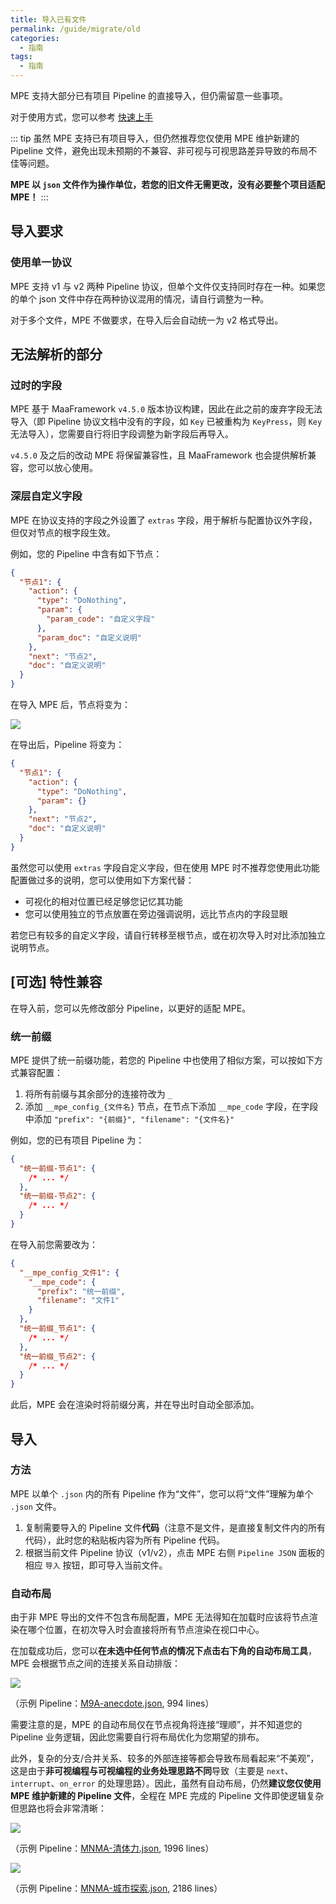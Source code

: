 ```yaml
---
title: 导入已有文件
permalink: /guide/migrate/old
categories:
  - 指南
tags:
  - 指南
---
```


MPE 支持大部分已有项目 Pipeline 的直接导入，但仍需留意一些事项。

对于使用方式，您可以参考 [快速上手](/guide/start/quick-start)

::: tip
虽然 MPE 支持已有项目导入，但仍然推荐您仅使用 MPE 维护新建的 Pipeline 文件，避免出现未预期的不兼容、非可视与可视思路差异导致的布局不佳等问题。

**MPE 以 `json` 文件作为操作单位，若您的旧文件无需更改，没有必要整个项目适配 MPE！**
:::

## 导入要求

### 使用单一协议

MPE 支持 v1 与 v2 两种 Pipeline 协议，但单个文件仅支持同时存在一种。如果您的单个 json 文件中存在两种协议混用的情况，请自行调整为一种。

对于多个文件，MPE 不做要求，在导入后会自动统一为 v2 格式导出。

## 无法解析的部分

### 过时的字段

MPE 基于 MaaFramework `v4.5.0` 版本协议构建，因此在此之前的废弃字段无法导入（即 Pipeline 协议文档中没有的字段，如 `Key` 已被重构为 `KeyPress`，则 `Key` 无法导入），您需要自行将旧字段调整为新字段后再导入。

`v4.5.0` 及之后的改动 MPE 将保留兼容性，且 MaaFramework 也会提供解析兼容，您可以放心使用。

### 深层自定义字段

MPE 在协议支持的字段之外设置了 `extras` 字段，用于解析与配置协议外字段，但仅对节点的根字段生效。

例如，您的 Pipeline 中含有如下节点：

```json
{
  "节点1": {
    "action": {
      "type": "DoNothing",
      "param": {
        "param_code": "自定义字段"
      },
      "param_doc": "自定义说明"
    },
    "next": "节点2",
    "doc": "自定义说明"
  }
}
```

在导入 MPE 后，节点将变为：

![](/images/migrate/额外字段.png)

在导出后，Pipeline 将变为：

```json
{
  "节点1": {
    "action": {
      "type": "DoNothing",
      "param": {}
    },
    "next": "节点2",
    "doc": "自定义说明"
  }
}
```

虽然您可以使用 `extras` 字段自定义字段，但在使用 MPE 时不推荐您使用此功能配置做过多的说明，您可以使用如下方案代替：

- 可视化的相对位置已经足够您记忆其功能
- 您可以使用独立的节点放置在旁边强调说明，远比节点内的字段显眼

若您已有较多的自定义字段，请自行转移至根节点，或在初次导入时对比添加独立说明节点。

## [可选] 特性兼容

在导入前，您可以先修改部分 Pipeline，以更好的适配 MPE。

### 统一前缀

MPE 提供了统一前缀功能，若您的 Pipeline 中也使用了相似方案，可以按如下方式兼容配置：

1. 将所有前缀与其余部分的连接符改为 `_`
2. 添加 `__mpe_config_{文件名}` 节点，在节点下添加 `__mpe_code` 字段，在字段中添加 `"prefix": "{前缀}", "filename": "{文件名}"`

例如，您的已有项目 Pipeline 为：

```json
{
  "统一前缀-节点1": {
    /* ... */
  },
  "统一前缀-节点2": {
    /* ... */
  }
}
```

在导入前您需要改为：

```json
{
  "__mpe_config_文件1": {
    "__mpe_code": {
      "prefix": "统一前缀",
      "filename": "文件1"
    }
  },
  "统一前缀_节点1": {
    /* ... */
  },
  "统一前缀_节点2": {
    /* ... */
  }
}
```

此后，MPE 会在渲染时将前缀分离，并在导出时自动全部添加。

## 导入

### 方法

MPE 以单个 `.json` 内的所有 Pipeline 作为“文件”，您可以将“文件”理解为单个 `.json` 文件。

1. 复制需要导入的 Pipeline 文件**代码**（注意不是文件，是直接复制文件内的所有代码），此时您的粘贴板内容为所有 Pipeline 代码。
2. 根据当前文件 Pipeline 协议（v1/v2），点击 MPE 右侧 `Pipeline JSON` 面板的相应 `导入` 按钮，即可导入当前文件。

### 自动布局

由于非 MPE 导出的文件不包含布局配置，MPE 无法得知在加载时应该将节点渲染在哪个位置，在初次导入时会直接将所有节点渲染在视口中心。

在加载成功后，您可以**在未选中任何节点的情况下点击右下角的自动布局工具**，MPE 会根据节点之间的连接关系自动排版：

![](/images/migrate/自动布局.gif)

（示例 Pipeline：[M9A-anecdote.json](https://github.com/MAA1999/M9A/blob/v3.11.8/assets/resource/base/pipeline/anecdote.json), 994 lines）

需要注意的是，MPE 的自动布局仅在节点视角将连接“理顺”，并不知道您的 Pipeline 业务逻辑，因此您需要自行将布局优化为您期望的排布。

此外，复杂的分支/合并关系、较多的外部连接等都会导致布局看起来“不美观”，这是由于**非可视编程与可视编程的业务处理思路不同**导致（主要是 `next`、`interrupt`、`on_error` 的处理思路）。因此，虽然有自动布局，仍然**建议您仅使用 MPE 维护新建的 Pipeline 文件**，全程在 MPE 完成的 Pipeline 文件即使逻辑复杂但思路也将会非常清晰：

![](/images/migrate/布局展示1.png)

（示例 Pipeline：[MNMA-清体力.json](https://github.com/kqcoxn/MaaNewMoonAccompanying/blob/v2.2.3/assets/resource/base/pipeline/%E6%97%A5%E5%B8%B8%E6%B4%BB%E5%8A%A8/%E6%B8%85%E4%BD%93%E5%8A%9B.json), 1996 lines）

![](/images/migrate/布局展示2.png)

（示例 Pipeline：[MNMA-城市探索.json](https://github.com/kqcoxn/MaaNewMoonAccompanying/blob/v2.2.3/assets/resource/base/pipeline/%E6%97%A5%E5%B8%B8%E6%B4%BB%E5%8A%A8/%E5%9F%8E%E5%B8%82%E6%8E%A2%E7%B4%A2.json), 2186 lines）
